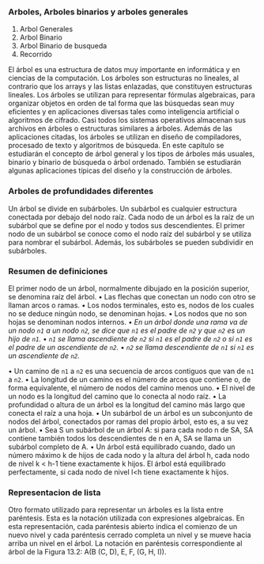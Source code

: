 ###                Arboles, Arboles binarios y arboles generales

1. Arbol Generales
2. Arbol Binario
3. Arbol Binario de busqueda
4. Recorrido

El árbol es una estructura de datos muy importante en informática y en ciencias de la computación.
Los árboles son estructuras no lineales, al contrario que los arrays y las listas enlazadas,
que constituyen estructuras lineales.
Los árboles se utilizan para representar fórmulas algebraicas, para organizar objetos en orden
de tal forma que las búsquedas sean muy eficientes y en aplicaciones diversas tales como
inteligencia artificial o algoritmos de cifrado. Casi todos los sistemas operativos almacenan sus
archivos en árboles o estructuras similares a árboles. Además de las aplicaciones citadas, los
árboles se utilizan en diseño de compiladores, procesado de texto y algoritmos de búsqueda.
En este capítulo se estudiarán el concepto de árbol general y los tipos de árboles más usuales,
binario y binario de búsqueda o árbol ordenado. También se estudiarán algunas aplicaciones
típicas del diseño y la construcción de árboles.

###             Arboles de profundidades diferentes

Un árbol se divide en subárboles. Un subárbol es cualquier estructura conectada por debajo
del nodo raíz. Cada nodo de un árbol es la raíz de un subárbol que se define por el nodo y todos
sus descendientes. El primer nodo de un subárbol se conoce como el nodo raíz del subárbol y se
utiliza para nombrar el subárbol. Además, los subárboles se pueden subdividir en subárboles.
###                  Resumen de definiciones

El primer nodo de un árbol, normalmente dibujado en la posición superior, se denomina
raíz del árbol.
• Las flechas que conectan un nodo con otro se llaman arcos o ramas.
• Los nodos terminales, esto es, nodos de los cuales no se deduce ningún nodo, se denominan
hojas.
• Los nodos que no son hojas se denominan nodos internos.
• *En un árbol donde una rama va de un nodo `n1` a un nodo `n2`, se dice que `n1` es el padre de*
*`n2` y que `n2` es un hijo de `n1`.*
• *`n1` se llama ascendiente de `n2` si `n1` es el padre de `n2` o si `n1` es el padre de un ascendiente de `n2`.*
• *`n2` se llama descendiente de `n1` si `n1` es un ascendiente de `n2`.*

• Un camino de `n1` a `n2` es una secuencia de arcos contiguos que van de  `n1` a `n2`.
• La longitud de un camino es el número de arcos que contiene o, de forma equivalente, el
número de nodos del camino menos uno.
• El nivel de un nodo es la longitud del camino que lo conecta al nodo raíz.
• La profundidad o altura de un árbol es la longitud del camino más largo que conecta el
raíz a una hoja.
• Un subárbol de un árbol es un subconjunto de nodos del árbol, conectados por ramas del
propio árbol, esto es, a su vez un árbol.
• Sea S un subárbol de un árbol A: si para cada nodo n de SA, SA contiene también todos los
descendientes de n en A, SA se llama un subárbol completo de A.
• Un árbol está equilibrado cuando, dado un número máximo k de hijos de cada nodo y
la altura del árbol h, cada nodo de nivel k < h-1 tiene exactamente k hijos. El árbol está
equilibrado perfectamente, si cada nodo de nivel l<h tiene exactamente k hijos.

###                 Representacion de lista

Otro formato utilizado para representar un árboles es la lista entre paréntesis. Esta es la notación
utilizada con expresiones algebraicas. En esta representación, cada paréntesis abierto
indica el comienzo de un nuevo nivel y cada paréntesis cerrado completa un nivel y se mueve
hacia arriba un nivel en el árbol. La notación en paréntesis correspondiente al árbol de la
Figura 13.2: A(B (C, D), E, F, (G, H, I)).